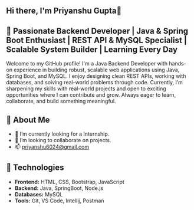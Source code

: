 ## Hi there, I'm Priyanshu Gupta👋

## 🎯 Passionate Backend Developer | Java & Spring Boot Enthusiast | REST API & MySQL Specialist | Scalable System Builder | Learning Every Day
<p>Welcome to my GitHub profile! I'm a Java Backend Developer with hands-on experience in building robust, scalable web applications using Java, Spring Boot, and MySQL. I enjoy designing clean REST APIs, working with databases, and solving real-world problems through code. Currently, I’m sharpening my skills with real-world projects and open to exciting opportunities where I can contribute and grow. Always eager to learn, collaborate, and build something meaningful.</p>

## 🚀 About Me
- 🌱 I’m currently looking for a Internship.<br>
- 👯 I’m looking to collaborate on projects. <br>
- 📫 priyanshu6024@gmail.com<br>

## 🚀 Technologies</h1>
- <b>Frontend:</b> HTML, CSS, Bootstrap, JavaScript <br>
- <b>Backend:</b> Java, SpringBoot, Node.js<br>
- <b>Databases:</b> MySQL<br>
- <b>Tools:</b> Git, VS Code, Intellij, Postman<br>

